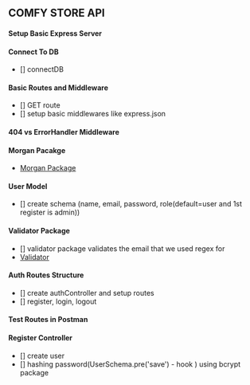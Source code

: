 ## COMFY STORE API

#### Setup Basic Express Server

#### Connect To DB
- [] connectDB

#### Basic Routes and Middleware
- [] GET route
- [] setup basic middlewares like express.json

#### 404 vs ErrorHandler Middleware

#### Morgan Pacakge
- [Morgan Package](https://www.npmjs.com/package/morgan)

#### User Model
- [] create schema (name, email, password, role(default=user and 1st register is admin))

#### Validator Package
- [] validator package validates the email that we used regex for
- [Validator](https://www.npmjs.com/package/validator)

#### Auth Routes Structure
- [] create authController and setup routes
- [] register, login, logout

#### Test Routes in Postman

#### Register Controller
- [] create user
- [] hashing password(UserSchema.pre('save') - hook ) using bcrypt package

